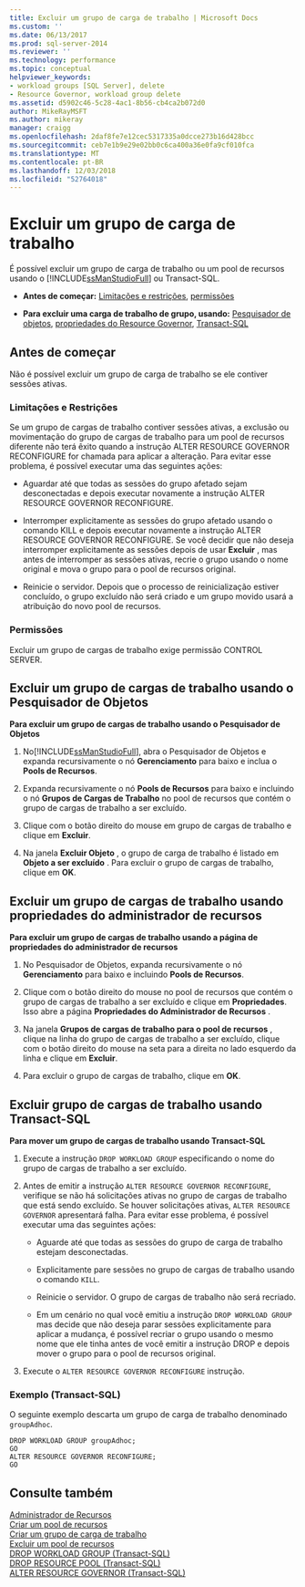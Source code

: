 ```yaml
---
title: Excluir um grupo de carga de trabalho | Microsoft Docs
ms.custom: ''
ms.date: 06/13/2017
ms.prod: sql-server-2014
ms.reviewer: ''
ms.technology: performance
ms.topic: conceptual
helpviewer_keywords:
- workload groups [SQL Server], delete
- Resource Governor, workload group delete
ms.assetid: d5902c46-5c28-4ac1-8b56-cb4ca2b072d0
author: MikeRayMSFT
ms.author: mikeray
manager: craigg
ms.openlocfilehash: 2daf8fe7e12cec5317335a0dcce273b16d428bcc
ms.sourcegitcommit: ceb7e1b9e29e02bb0c6ca400a36e0fa9cf010fca
ms.translationtype: MT
ms.contentlocale: pt-BR
ms.lasthandoff: 12/03/2018
ms.locfileid: "52764018"
---
```

# <a name="delete-a-workload-group"></a>Excluir um grupo de carga de trabalho
  É possível excluir um grupo de carga de trabalho ou um pool de recursos usando o [!INCLUDE[ssManStudioFull](../../includes/ssmanstudiofull-md.md)] ou Transact-SQL.  
  
-   **Antes de começar:**  [Limitações e restrições](#LimitationsRestrictions), [permissões](#Permissions)  
  
-   **Para excluir uma carga de trabalho de grupo, usando:**  [Pesquisador de objetos](#DelWGObjEx), [propriedades do Resource Governor](#DelWGRGProp), [Transact-SQL](#DelWGTSQL)  
  
##  <a name="BeforeYouBegin"></a> Antes de começar  
 Não é possível excluir um grupo de carga de trabalho se ele contiver sessões ativas.  
  
###  <a name="LimitationsRestrictions"></a> Limitações e Restrições  
 Se um grupo de cargas de trabalho contiver sessões ativas, a exclusão ou movimentação do grupo de cargas de trabalho para um pool de recursos diferente não terá êxito quando a instrução ALTER RESOURCE GOVERNOR RECONFIGURE for chamada para aplicar a alteração. Para evitar esse problema, é possível executar uma das seguintes ações:  
  
-   Aguardar até que todas as sessões do grupo afetado sejam desconectadas e depois executar novamente a instrução ALTER RESOURCE GOVERNOR RECONFIGURE.  
  
-   Interromper explicitamente as sessões do grupo afetado usando o comando KILL e depois executar novamente a instrução ALTER RESOURCE GOVERNOR RECONFIGURE. Se você decidir que não deseja interromper explicitamente as sessões depois de usar **Excluir** , mas antes de interromper as sessões ativas, recrie o grupo usando o nome original e mova o grupo para o pool de recursos original.  
  
-   Reinicie o servidor. Depois que o processo de reinicialização estiver concluído, o grupo excluído não será criado e um grupo movido usará a atribuição do novo pool de recursos.  
  
###  <a name="Permissions"></a> Permissões  
 Excluir um grupo de cargas de trabalho exige permissão CONTROL SERVER.  
  
##  <a name="DelWGObjEx"></a> Excluir um grupo de cargas de trabalho usando o Pesquisador de Objetos  
 **Para excluir um grupo de cargas de trabalho usando o Pesquisador de Objetos**  
  
1.  No[!INCLUDE[ssManStudioFull](../../includes/ssmanstudiofull-md.md)], abra o Pesquisador de Objetos e expanda recursivamente o nó **Gerenciamento** para baixo e inclua o **Pools de Recursos**.  
  
2.  Expanda recursivamente o nó **Pools de Recursos** para baixo e incluindo o nó **Grupos de Cargas de Trabalho** no pool de recursos que contém o grupo de cargas de trabalho a ser excluído.  
  
3.  Clique com o botão direito do mouse em grupo de cargas de trabalho e clique em **Excluir**.  
  
4.  Na janela **Excluir Objeto** , o grupo de carga de trabalho é listado em **Objeto a ser excluído** . Para excluir o grupo de cargas de trabalho, clique em **OK**.  
  
##  <a name="DelWGRGProp"></a> Excluir um grupo de cargas de trabalho usando propriedades do administrador de recursos  
 **Para excluir um grupo de cargas de trabalho usando a página de propriedades do administrador de recursos**  
  
1.  No Pesquisador de Objetos, expanda recursivamente o nó **Gerenciamento** para baixo e incluindo **Pools de Recursos**.  
  
2.  Clique com o botão direito do mouse no pool de recursos que contém o grupo de cargas de trabalho a ser excluído e clique em **Propriedades**. Isso abre a página **Propriedades do Administrador de Recursos** .  
  
3.  Na janela **Grupos de cargas de trabalho para o pool de recursos** , clique na linha do grupo de cargas de trabalho a ser excluído, clique com o botão direito do mouse na seta para a direita no lado esquerdo da linha e clique em **Excluir**.  
  
4.  Para excluir o grupo de cargas de trabalho, clique em **OK**.  
  
##  <a name="DelWGTSQL"></a> Excluir grupo de cargas de trabalho usando Transact-SQL  
 **Para mover um grupo de cargas de trabalho usando Transact-SQL**  
  
1.  Execute a instrução `DROP WORKLOAD GROUP` especificando o nome do grupo de cargas de trabalho a ser excluído.  
  
2.  Antes de emitir a instrução `ALTER RESOURCE GOVERNOR RECONFIGURE`, verifique se não há solicitações ativas no grupo de cargas de trabalho que está sendo excluído. Se houver solicitações ativas, `ALTER RESOURCE GOVERNOR` apresentará falha. Para evitar esse problema, é possível executar uma das seguintes ações:  
  
    -   Aguarde até que todas as sessões do grupo de carga de trabalho estejam desconectadas.  
  
    -   Explicitamente pare sessões no grupo de cargas de trabalho usando o comando `KILL`.  
  
    -   Reinicie o servidor. O grupo de cargas de trabalho não será recriado.  
  
    -   Em um cenário no qual você emitiu a instrução `DROP WORKLOAD GROUP` mas decide que não deseja parar sessões explicitamente para aplicar a mudança, é possível recriar o grupo usando o mesmo nome que ele tinha antes de você emitir a instrução DROP e depois mover o grupo para o pool de recursos original.  
  
3.  Execute o `ALTER RESOURCE GOVERNOR RECONFIGURE` instrução.  
  
### <a name="example-transact-sql"></a>Exemplo (Transact-SQL)  
 O seguinte exemplo descarta um grupo de carga de trabalho denominado `groupAdhoc`.  
  
```  
DROP WORKLOAD GROUP groupAdhoc;  
GO  
ALTER RESOURCE GOVERNOR RECONFIGURE;  
GO  
```  
  
## <a name="see-also"></a>Consulte também  
 [Administrador de Recursos](resource-governor.md)   
 [Criar um pool de recursos](create-a-resource-pool.md)   
 [Criar um grupo de carga de trabalho](create-a-workload-group.md)   
 [Excluir um pool de recursos](delete-a-resource-pool.md)   
 [DROP WORKLOAD GROUP &#40;Transact-SQL&#41;](/sql/t-sql/statements/drop-workload-group-transact-sql)   
 [DROP RESOURCE POOL &#40;Transact-SQL&#41;](/sql/t-sql/statements/drop-resource-pool-transact-sql)   
 [ALTER RESOURCE GOVERNOR &#40;Transact-SQL&#41;](/sql/t-sql/statements/alter-resource-governor-transact-sql)  
  
  
